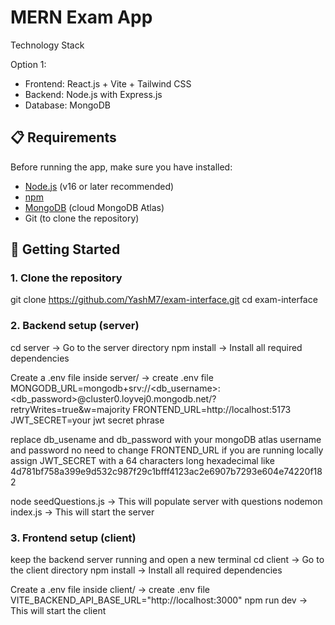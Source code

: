 # MERN Exam App


Technology Stack

Option 1:
- Frontend: React.js + Vite + Tailwind CSS
- Backend: Node.js with Express.js
- Database: MongoDB

## 📋 Requirements

Before running the app, make sure you have installed:

- [Node.js](https://nodejs.org/) (v16 or later recommended)  
- [npm](https://www.npmjs.com/) 
- [MongoDB](https://www.mongodb.com/) (cloud MongoDB Atlas)  
- Git (to clone the repository)

## 🚀 Getting Started

### 1. Clone the repository

git clone https://github.com/YashM7/exam-interface.git
cd exam-interface

### 2. Backend setup (server)

cd server       -> Go to the server directory
npm install     -> Install all required dependencies

Create a .env file inside server/       -> create .env file
MONGODB_URL=mongodb+srv://<db_username>:<db_password>@cluster0.loyvej0.mongodb.net/?retryWrites=true&w=majority
FRONTEND_URL=http://localhost:5173
JWT_SECRET=your jwt secret phrase

replace db_usename and db_password with your mongoDB atlas username and password
no need to change FRONTEND_URL if you are running locally
assign JWT_SECRET with a 64 characters long hexadecimal like 4d781bf758a399e9d532c987f29c1bfff4123ac2e6907b7293e604e74220f182

node seedQuestions.js       -> This will populate server with questions
nodemon index.js        -> This will start the server


### 3. Frontend setup (client)

keep the backend server running and open a new terminal
cd client           -> Go to the client directory
npm install         -> Install all required dependencies

Create a .env file inside client/       -> create .env file
VITE_BACKEND_API_BASE_URL="http://localhost:3000"
npm run dev         -> This will start the client